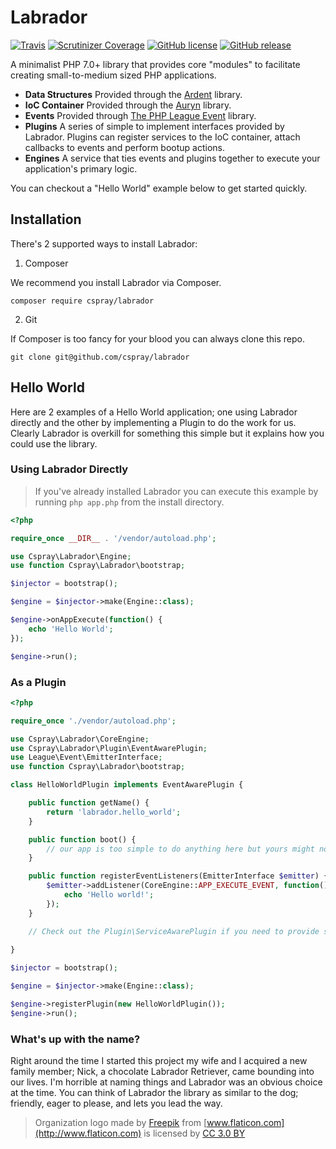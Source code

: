 # Labrador

[![Travis](https://travis-ci.org/labrador-kennel/core.svg?branch=master)](https://travis-ci.org/labrador-kennel/core)
[![Scrutinizer Coverage](https://img.shields.io/scrutinizer/coverage/g/labrador-kennel/core.svg?style=flat-square)](https://scrutinizer-ci.com/g/labrador-kennel/core/)
[![GitHub license](https://img.shields.io/github/license/labrador-kennel/core.svg?style=flat-square)](http://opensource.org/licenses/MIT)
[![GitHub release](https://img.shields.io/github/release/labrador-kennel/core.svg?style=flat-square)](https://github.com/cspray/labrador/releases/latest)

A minimalist PHP 7.0+ library that provides core "modules" to facilitate creating small-to-medium sized PHP 
applications.

- **Data Structures** Provided through the [Ardent](https://github.com/morrisonlevi/Ardent) library.
- **IoC Container** Provided through the [Auryn](https://github.com/rdlowrey/Auryn) library.
- **Events** Provided through [The PHP League Event](https://github.com/thephpleague/event) library.
- **Plugins** A series of simple to implement interfaces provided by Labrador. Plugins can register services to the IoC container, attach callbacks to events and perform bootup actions.
- **Engines** A service that ties events and plugins together to execute your application's primary logic.

You can checkout a "Hello World" example below to get started quickly.

## Installation

There's 2 supported ways to install Labrador:

1. Composer

We recommend you install Labrador via Composer.
 
`composer require cspray/labrador`

2. Git

If Composer is too fancy for your blood you can always clone this repo.

`git clone git@github.com/cspray/labrador`

## Hello World

Here are 2 examples of a Hello World application; one using Labrador directly and the other by implementing 
a Plugin to do the work for us. Clearly Labrador is overkill for something this simple but it explains how you 
could use the library.

### Using Labrador Directly

> If you've already installed Labrador you can execute this example by running `php app.php` from the install directory.

```php
<?php

require_once __DIR__ . '/vendor/autoload.php';

use Cspray\Labrador\Engine;
use function Cspray\Labrador\bootstrap;

$injector = bootstrap();

$engine = $injector->make(Engine::class);

$engine->onAppExecute(function() {
    echo 'Hello World';
});

$engine->run();
```

### As a Plugin

```php
<?php

require_once './vendor/autoload.php';

use Cspray\Labrador\CoreEngine;
use Cspray\Labrador\Plugin\EventAwarePlugin;
use League\Event\EmitterInterface;
use function Cspray\Labrador\bootstrap;

class HelloWorldPlugin implements EventAwarePlugin {

    public function getName() {
        return 'labrador.hello_world';
    }

    public function boot() {
        // our app is too simple to do anything here but yours might not be
    }

    public function registerEventListeners(EmitterInterface $emitter) {
        $emitter->addListener(CoreEngine::APP_EXECUTE_EVENT, function() {
            echo 'Hello world!';
        });
    }

    // Check out the Plugin\ServiceAwarePlugin if you need to provide services
    
}

$injector = bootstrap();

$engine = $injector->make(Engine::class);

$engine->registerPlugin(new HelloWorldPlugin());
$engine->run();
```

### What's up with the name?

Right around the time I started this project my wife and I acquired a new family member; 
Nick, a chocolate Labrador Retriever, came bounding into our lives. I'm horrible at naming 
things and Labrador was an obvious choice at the time. You can think of Labrador the library 
as similar to the dog; friendly, eager to please, and lets you lead the way.

> Organization logo made by [Freepik](http://www.freepik.com) from [www.flaticon.com](http://www.flaticon.com) is licensed by [CC 3.0 BY](http://creativecommons.org/licenses/by/3.0/)